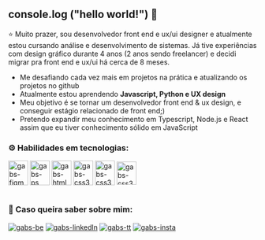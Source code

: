 ## console.log ("hello world!") 👋


⭐ Muito prazer, sou desenvolvedor front end e ux/ui designer e atualmente estou cursando análise e desenvolvimento de sistemas. 
Já tive experiências com design gráfico durante 4 anos (2 anos sendo freelancer) e decidi migrar pra front end e ux/ui há cerca de 8 meses.

- Me desafiando cada vez mais em projetos na prática e atualizando os projetos no github
- Atualmente estou aprendendo <strong>Javascript, Python e UX design</strong>
- Meu objetivo é se tornar um desenvolvedor front end & ux design, e conseguir estágio relacionado de front end;)
- Pretendo expandir meu conhecimento em Typescript, Node.js e React assim que eu tiver conhecimento sólido em JavaScript

<h3>⚙️ Habilidades em tecnologias:</h1>

<div>
<img align="center" alt="gabs-figma" height="50" width="40" src="https://cdn.jsdelivr.net/gh/devicons/devicon/icons/figma/figma-original.svg" />
<img align="center" alt="gabs-ps" height="50" width="40" src="https://cdn.jsdelivr.net/gh/devicons/devicon/icons/photoshop/photoshop-plain.svg" />
<img align="center" alt="gabs-html5" height="50" width="40" src="https://cdn.jsdelivr.net/gh/devicons/devicon/icons/html5/html5-original.svg" />
<img align="center" alt="gabs-css3" height="50" width="40" src="https://cdn.jsdelivr.net/gh/devicons/devicon/icons/css3/css3-original.svg" />
<img align="center" alt="gabs-css3" height="50" width="40" src="https://cdn.jsdelivr.net/gh/devicons/devicon/icons/javascript/javascript-original.svg" />
<img align="center" alt="gabs-css3" height="47" width="40" src="https://s3.dualstack.us-east-2.amazonaws.com/pythondotorg-assets/media/community/logos/python-logo-only.png" />
          
</div>
 
#       


<h3>🚀 Caso queira saber sobre mim:</h3>

<div>

[<img align="center" alt="gabs-be" src="https://img.shields.io/badge/Behance-0054F7?style=for-the-badge&logo=behance&logoColor=white" />](https://www.behance.net/waks_)
[<img align="center" alt="gabs-linkedln" src="https://img.shields.io/badge/LinkedIn-0077B5?style=for-the-badge&logo=linkedin&logoColor=white" />](https://www.linkedin.com/in/gabriel-vilarino-aa529b248/)
[<img align="center" alt="gabs-tt" src="https://img.shields.io/badge/Twitter-1DA1F2?style=for-the-badge&logo=twitter&logoColor=white" />](https://twitter.com/waks02)
[<img align="center" alt="gabs-insta" src="https://img.shields.io/badge/Instagram-E4405F?style=for-the-badge&logo=instagram&logoColor=white" />](https://www.instagram.com/gabswyl/)
</div>





